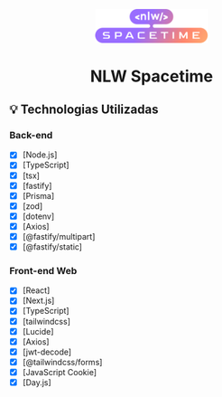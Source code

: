 <p align="center">
  <img width="200px" alt="Project NLW Spacetime" title="Project NLW Spacetime" src="./.github/logonlwspacetime.svg" />
  
  <h1 align="center">NLW Spacetime</h1>

</p>

## 💡 Technologias Utilizadas

### Back-end

- [x] [Node.js]
- [x] [TypeScript]
- [x] [tsx]
- [x] [fastify]
- [x] [Prisma]
- [x] [zod]
- [x] [dotenv]
- [x] [Axios]
- [x] [@fastify/multipart]
- [x] [@fastify/static]

### Front-end Web

- [x] [React]
- [x] [Next.js]
- [x] [TypeScript]
- [x] [tailwindcss]
- [x] [Lucide]
- [x] [Axios]
- [x] [jwt-decode]
- [x] [@tailwindcss/forms]
- [x] [JavaScript Cookie]
- [x] [Day.js]
